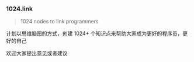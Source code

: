 ### 1024.link

> 1024 nodes to link programmers

计划以思维脑图的方式，创建 1024+ 个知识点来帮助大家成为更好的程序员，更好的自己

欢迎大家提出意见或者建议